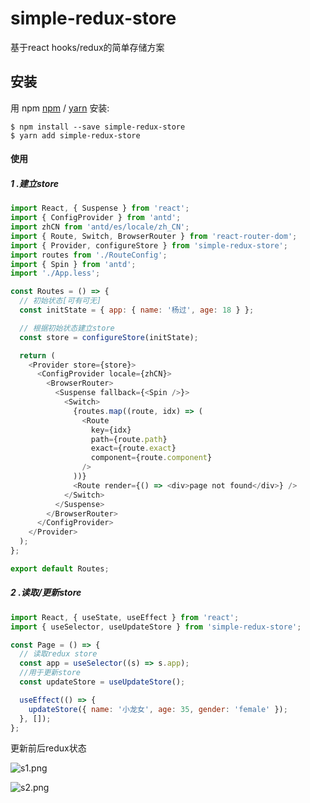 
# simple-redux-store

基于react hooks/redux的简单存储方案

## 安装

用 npm [npm](https://npmjs.org/) / [yarn](https://yarnpkg.com) 安装:

    $ npm install --save simple-redux-store
    $ yarn add simple-redux-store

#### 使用

##### 1 .建立store 
```js
import React, { Suspense } from 'react';
import { ConfigProvider } from 'antd';
import zhCN from 'antd/es/locale/zh_CN';
import { Route, Switch, BrowserRouter } from 'react-router-dom';
import { Provider, configureStore } from 'simple-redux-store';
import routes from './RouteConfig';
import { Spin } from 'antd';
import './App.less';

const Routes = () => {
  // 初始状态[可有可无]
  const initState = { app: { name: '杨过', age: 18 } };

  // 根据初始状态建立store
  const store = configureStore(initState);

  return (
    <Provider store={store}>
      <ConfigProvider locale={zhCN}>
        <BrowserRouter>
          <Suspense fallback={<Spin />}>
            <Switch>
              {routes.map((route, idx) => (
                <Route
                  key={idx}
                  path={route.path}
                  exact={route.exact}
                  component={route.component}
                />
              ))}
              <Route render={() => <div>page not found</div>} />
            </Switch>
          </Suspense>
        </BrowserRouter>
      </ConfigProvider>
    </Provider>
  );
};

export default Routes;


```
##### 2 .读取/更新store 

```js
import React, { useState, useEffect } from 'react';
import { useSelector, useUpdateStore } from 'simple-redux-store';

const Page = () => {
  // 读取redux store 
  const app = useSelector((s) => s.app);
  //用于更新store 
  const updateStore = useUpdateStore();

  useEffect(() => {
    updateStore({ name: '小龙女', age: 35, gender: 'female' });
  }, []);
};

```

更新前后redux状态

![s1.png](https://p9-juejin.byteimg.com/tos-cn-i-k3u1fbpfcp/eb397556bf6148709af9edc627698942~tplv-k3u1fbpfcp-watermark.image)


![s2.png](https://p6-juejin.byteimg.com/tos-cn-i-k3u1fbpfcp/e6bfaf28c46f437d93c41b5a12d15eaa~tplv-k3u1fbpfcp-watermark.image)